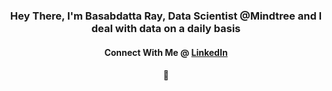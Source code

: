 <h3 align="center">Hey There, I'm Basabdatta Ray, Data Scientist @Mindtree and I deal with data on a daily basis</h3>
<h4 align="center">Connect With Me @ <a href="https://www.linkedin.com/in/basabray" target="_blank"><b>LinkedIn</b></a></h4> 
<h4 align="center">🙂</h4>

<!--
**basabray/basabray** is a ✨ _special_ ✨ repository because its `README.md` (this file) appears on your GitHub profile.

Here are some ideas to get you started:

- 🔭 I’m currently working on ...
- 🌱 I’m currently learning ...
- 👯 I’m looking to collaborate on ...
- 🤔 I’m looking for help with ...
- 💬 Ask me about ...
- 📫 How to reach me: ...
- 😄 Pronouns: ...
- ⚡ Fun fact: ...
-->
